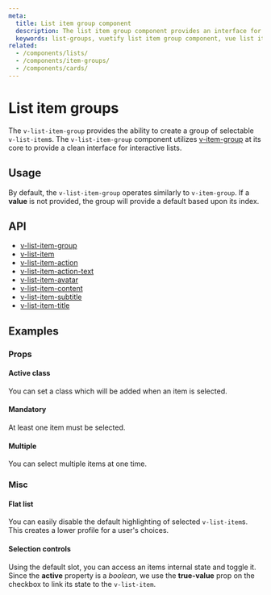 ```yaml
---
meta:
  title: List item group component
  description: The list item group component provides an interface for displaying a series of content using list items.
  keywords: list-groups, vuetify list item group component, vue list item group component
related:
  - /components/lists/
  - /components/item-groups/
  - /components/cards/
---
```


# List item groups

The `v-list-item-group` provides the ability to create a group of selectable `v-list-item`s. The `v-list-item-group` component utilizes [v-item-group](/components/item-groups) at its core to provide a clean interface for interactive lists.

## Usage

By default, the `v-list-item-group` operates similarly to `v-item-group`. If a **value** is not provided, the group will provide a default based upon its index.

<example file="v-list-item-group/usage" />

## API

- [v-list-item-group](/api/v-list-item-group)
- [v-list-item](/api/v-list-item)
- [v-list-item-action](/api/v-list-item-action)
- [v-list-item-action-text](/api/v-list-item-action-text)
- [v-list-item-avatar](/api/v-list-item-avatar)
- [v-list-item-content](/api/v-list-item-content)
- [v-list-item-subtitle](/api/v-list-item-subtitle)
- [v-list-item-title](/api/v-list-item-title)

## Examples

### Props

#### Active class

You can set a class which will be added when an item is selected.

<example file="v-list-item-group/prop-active-class" />

#### Mandatory

At least one item must be selected.

<example file="v-list-item-group/prop-mandatory" />

#### Multiple

You can select multiple items at one time.

<example file="v-list-item-group/prop-multiple" />

### Misc

#### Flat list

You can easily disable the default highlighting of selected `v-list-item`s. This creates a lower profile for a user's choices.

<example file="v-list-item-group/misc-flat-list" />

#### Selection controls

Using the default slot, you can access an items internal state and toggle it. Since the **active** property is a _boolean_, we use the **true-value** prop on the checkbox to link its state to the `v-list-item`.

<example file="v-list-item-group/misc-selection-controls" />

<backmatter />
